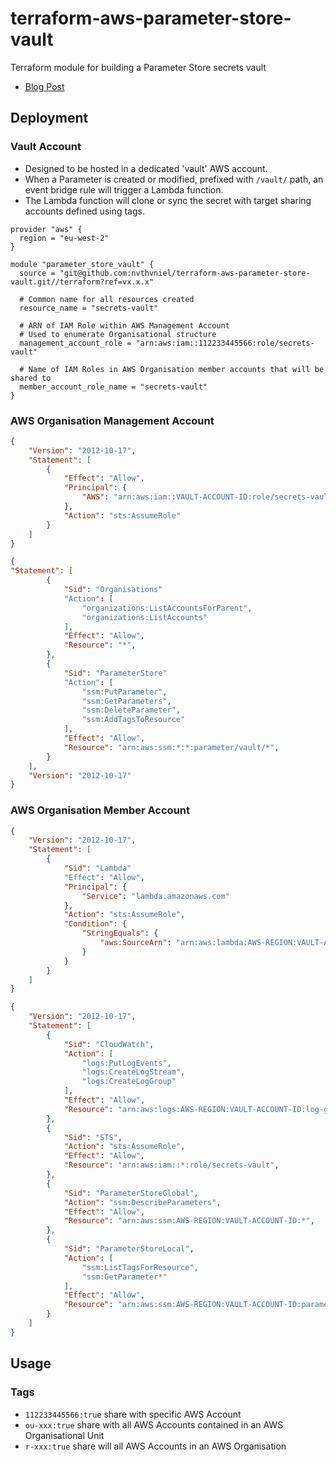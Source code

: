 # terraform-aws-parameter-store-vault
Terraform module for building a Parameter Store secrets vault

- [Blog Post](https://hello.nathanielstevens.app/posts/parameter_store_vault)

## Deployment

### Vault Account

- Designed to be hosted in a dedicated 'vault' AWS account.
- When a Parameter is created or modified, prefixed with `/vault/` path, an event bridge rule will trigger a Lambda function.
- The Lambda function will clone or sync the secret with target sharing accounts defined using tags.

```
provider "aws" {
  region = "eu-west-2"
}

module "parameter_store_vault" {
  source = "git@github.com:nvthvniel/terraform-aws-parameter-store-vault.git//terraform?ref=vx.x.x"

  # Common name for all resources created
  resource_name = "secrets-vault"

  # ARN of IAM Role within AWS Management Account
  # Used to enumerate Organisational structure
  management_account_role = "arn:aws:iam::112233445566:role/secrets-vault"

  # Name of IAM Roles in AWS Organisation member accounts that will be shared to
  member_account_role_name = "secrets-vault"
}
```

### AWS Organisation Management Account

```json
{
    "Version": "2012-10-17",
    "Statement": [
        {
            "Effect": "Allow",
            "Principal": {
                "AWS": "arn:aws:iam::VAULT-ACCOUNT-ID:role/secrets-vault-lambda"
            },
            "Action": "sts:AssumeRole"
        }
    ]
}
```

```json
{
"Statement": [
        {
            "Sid": "Organisations"
            "Action": [
                "organizations:ListAccountsForParent",
                "organizations:ListAccounts"
            ],
            "Effect": "Allow",
            "Resource": "*",
        },
        {
            "Sid": "ParameterStore"
            "Action": [
                "ssm:PutParameter",
                "ssm:GetParameters",
                "ssm:DeleteParameter",
                "ssm:AddTagsToResource"
            ],
            "Effect": "Allow",
            "Resource": "arn:aws:ssm:*:*:parameter/vault/*",
        }
    ],
    "Version": "2012-10-17"
}
```

### AWS Organisation Member Account

```json
{
    "Version": "2012-10-17",
    "Statement": [
        {
            "Sid": "Lambda"
            "Effect": "Allow",
            "Principal": {
                "Service": "lambda.amazonaws.com"
            },
            "Action": "sts:AssumeRole",
            "Condition": {
                "StringEquals": {
                    "aws:SourceArn": "arn:aws:lambda:AWS-REGION:VAULT-ACCOUNT-ID:function:secrets-vault"
                }
            }
        }
    ]
}
```

```json
{
    "Version": "2012-10-17",
    "Statement": [
        {
            "Sid": "CloudWatch",
            "Action": [
                "logs:PutLogEvents",
                "logs:CreateLogStream",
                "logs:CreateLogGroup"
            ],
            "Effect": "Allow",
            "Resource": "arn:aws:logs:AWS-REGION:VAULT-ACCOUNT-ID:log-group:/aws/lambda/secrets-vault:*",
        },
        {
            "Sid": "STS",
            "Action": "sts:AssumeRole",
            "Effect": "Allow",
            "Resource": "arn:aws:iam::*:role/secrets-vault",
        },
        {
            "Sid": "ParameterStoreGlobal",
            "Action": "ssm:DescribeParameters",
            "Effect": "Allow",
            "Resource": "arn:aws:ssm:AWS-REGION:VAULT-ACCOUNT-ID:*",
        },
        {
            "Sid": "ParameterStoreLocal",
            "Action": [
                "ssm:ListTagsForResource",
                "ssm:GetParameter*"
            ],
            "Effect": "Allow",
            "Resource": "arn:aws:ssm:AWS-REGION:VAULT-ACCOUNT-ID:parameter/vault/*",
        }
    ]
}
```

## Usage

### Tags
- `112233445566:true` share with specific AWS Account 
- `ou-xxx:true` share with all AWS Accounts contained in an AWS Organisational Unit
- `r-xxx:true` share will all AWS Accounts in an AWS Organisation